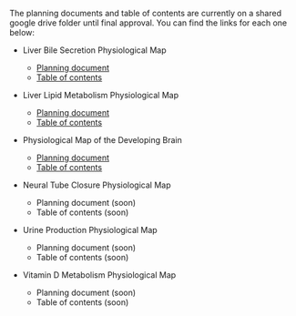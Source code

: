 The planning documents and table of contents are currently on a shared google drive folder until final approval. You can find the links for each one below:

* Liver Bile Secretion Physiological Map
  + [Planning document](https://docs.google.com/document/d/1_x00Ror-EV8pEDRFUV4MJ6fzay1HBCf9H58_49oVh9c/edit)
  + [Table of contents](https://docs.google.com/document/d/1G4j03ydBwOAiwnj68YhTnhv8dkxz7tJPEZyuiV8eH0o/edit)
  
* Liver Lipid Metabolism Physiological Map
  + [Planning document](https://docs.google.com/document/d/1-VOncGb7grbMV_QQjiCr-zBNU4qbhgyL54wK90N2ACw/edit?usp=sharing)
  + [Table of contents](https://docs.google.com/document/d/1hFWCnR2Y_9g1iY4eNmK0Oveae3TbdN7VyUAYF6CmsyQ/edit?usp=sharing)
  
* Physiological Map of the Developing Brain
  + [Planning document](https://docs.google.com/document/d/1svPywN__s13jsntVCDTx3JFblIHT6JKa/edit)
  + [Table of contents](https://docs.google.com/document/d/1nVMoHbBx0mKVQziOJI2hkNpHx_NYoDed/edit)
  
* Neural Tube Closure Physiological Map
  + Planning document (soon)
  + Table of contents (soon)
  
* Urine Production Physiological Map
  + Planning document (soon)
  + Table of contents (soon)
  
* Vitamin D Metabolism Physiological Map
  + Planning document (soon)
  + Table of contents (soon)
